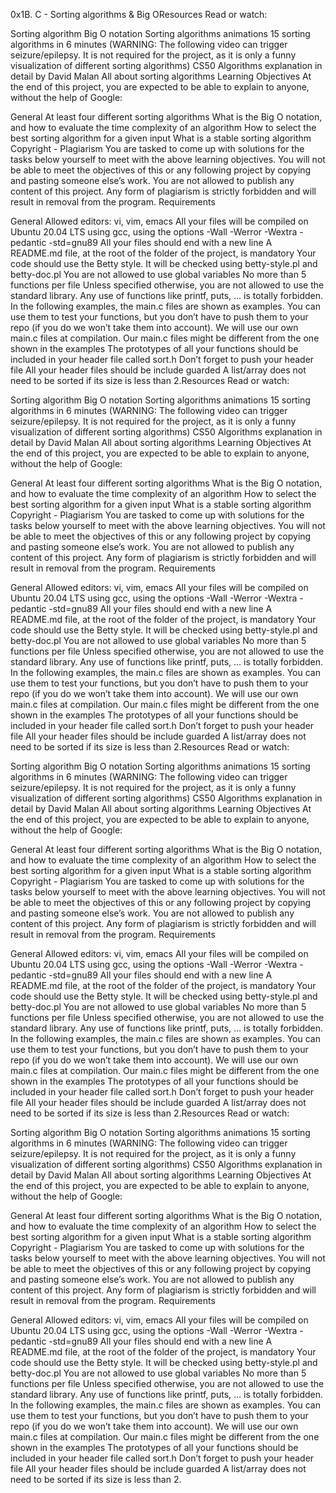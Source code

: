 0x1B. C - Sorting algorithms & Big OResources
Read or watch:

Sorting algorithm
Big O notation
Sorting algorithms animations
15 sorting algorithms in 6 minutes (WARNING: The following video can trigger seizure/epilepsy. It is not required for the project, as it is only a funny visualization of different sorting algorithms)
CS50 Algorithms explanation in detail by David Malan
All about sorting algorithms
Learning Objectives
At the end of this project, you are expected to be able to explain to anyone, without the help of Google:

General
At least four different sorting algorithms
What is the Big O notation, and how to evaluate the time complexity of an algorithm
How to select the best sorting algorithm for a given input
What is a stable sorting algorithm
Copyright - Plagiarism
You are tasked to come up with solutions for the tasks below yourself to meet with the above learning objectives.
You will not be able to meet the objectives of this or any following project by copying and pasting someone else’s work.
You are not allowed to publish any content of this project.
Any form of plagiarism is strictly forbidden and will result in removal from the program.
Requirements

General
Allowed editors: vi, vim, emacs
All your files will be compiled on Ubuntu 20.04 LTS using gcc, using the options -Wall -Werror -Wextra -pedantic -std=gnu89
All your files should end with a new line
A README.md file, at the root of the folder of the project, is mandatory
Your code should use the Betty style. It will be checked using betty-style.pl and betty-doc.pl
You are not allowed to use global variables
No more than 5 functions per file
Unless specified otherwise, you are not allowed to use the standard library. Any use of functions like printf, puts, … is totally forbidden.
In the following examples, the main.c files are shown as examples. You can use them to test your functions, but you don’t have to push them to your repo (if you do we won’t take them into account). We will use our own main.c files at compilation. Our main.c files might be different from the one shown in the examples
The prototypes of all your functions should be included in your header file called sort.h
Don’t forget to push your header file
All your header files should be include guarded
A list/array does not need to be sorted if its size is less than 2.Resources
Read or watch:

Sorting algorithm
Big O notation
Sorting algorithms animations
15 sorting algorithms in 6 minutes (WARNING: The following video can trigger seizure/epilepsy. It is not required for the project, as it is only a funny visualization of different sorting algorithms)
CS50 Algorithms explanation in detail by David Malan
All about sorting algorithms
Learning Objectives
At the end of this project, you are expected to be able to explain to anyone, without the help of Google:

General
At least four different sorting algorithms
What is the Big O notation, and how to evaluate the time complexity of an algorithm
How to select the best sorting algorithm for a given input
What is a stable sorting algorithm
Copyright - Plagiarism
You are tasked to come up with solutions for the tasks below yourself to meet with the above learning objectives.
You will not be able to meet the objectives of this or any following project by copying and pasting someone else’s work.
You are not allowed to publish any content of this project.
Any form of plagiarism is strictly forbidden and will result in removal from the program.
Requirements

General
Allowed editors: vi, vim, emacs
All your files will be compiled on Ubuntu 20.04 LTS using gcc, using the options -Wall -Werror -Wextra -pedantic -std=gnu89
All your files should end with a new line
A README.md file, at the root of the folder of the project, is mandatory
Your code should use the Betty style. It will be checked using betty-style.pl and betty-doc.pl
You are not allowed to use global variables
No more than 5 functions per file
Unless specified otherwise, you are not allowed to use the standard library. Any use of functions like printf, puts, … is totally forbidden.
In the following examples, the main.c files are shown as examples. You can use them to test your functions, but you don’t have to push them to your repo (if you do we won’t take them into account). We will use our own main.c files at compilation. Our main.c files might be different from the one shown in the examples
The prototypes of all your functions should be included in your header file called sort.h
Don’t forget to push your header file
All your header files should be include guarded
A list/array does not need to be sorted if its size is less than 2.Resources
Read or watch:

Sorting algorithm
Big O notation
Sorting algorithms animations
15 sorting algorithms in 6 minutes (WARNING: The following video can trigger seizure/epilepsy. It is not required for the project, as it is only a funny visualization of different sorting algorithms)
CS50 Algorithms explanation in detail by David Malan
All about sorting algorithms
Learning Objectives
At the end of this project, you are expected to be able to explain to anyone, without the help of Google:

General
At least four different sorting algorithms
What is the Big O notation, and how to evaluate the time complexity of an algorithm
How to select the best sorting algorithm for a given input
What is a stable sorting algorithm
Copyright - Plagiarism
You are tasked to come up with solutions for the tasks below yourself to meet with the above learning objectives.
You will not be able to meet the objectives of this or any following project by copying and pasting someone else’s work.
You are not allowed to publish any content of this project.
Any form of plagiarism is strictly forbidden and will result in removal from the program.
Requirements

General
Allowed editors: vi, vim, emacs
All your files will be compiled on Ubuntu 20.04 LTS using gcc, using the options -Wall -Werror -Wextra -pedantic -std=gnu89
All your files should end with a new line
A README.md file, at the root of the folder of the project, is mandatory
Your code should use the Betty style. It will be checked using betty-style.pl and betty-doc.pl
You are not allowed to use global variables
No more than 5 functions per file
Unless specified otherwise, you are not allowed to use the standard library. Any use of functions like printf, puts, … is totally forbidden.
In the following examples, the main.c files are shown as examples. You can use them to test your functions, but you don’t have to push them to your repo (if you do we won’t take them into account). We will use our own main.c files at compilation. Our main.c files might be different from the one shown in the examples
The prototypes of all your functions should be included in your header file called sort.h
Don’t forget to push your header file
All your header files should be include guarded
A list/array does not need to be sorted if its size is less than 2.Resources
Read or watch:

Sorting algorithm
Big O notation
Sorting algorithms animations
15 sorting algorithms in 6 minutes (WARNING: The following video can trigger seizure/epilepsy. It is not required for the project, as it is only a funny visualization of different sorting algorithms)
CS50 Algorithms explanation in detail by David Malan
All about sorting algorithms
Learning Objectives
At the end of this project, you are expected to be able to explain to anyone, without the help of Google:

General
At least four different sorting algorithms
What is the Big O notation, and how to evaluate the time complexity of an algorithm
How to select the best sorting algorithm for a given input
What is a stable sorting algorithm
Copyright - Plagiarism
You are tasked to come up with solutions for the tasks below yourself to meet with the above learning objectives.
You will not be able to meet the objectives of this or any following project by copying and pasting someone else’s work.
You are not allowed to publish any content of this project.
Any form of plagiarism is strictly forbidden and will result in removal from the program.
Requirements

General
Allowed editors: vi, vim, emacs
All your files will be compiled on Ubuntu 20.04 LTS using gcc, using the options -Wall -Werror -Wextra -pedantic -std=gnu89
All your files should end with a new line
A README.md file, at the root of the folder of the project, is mandatory
Your code should use the Betty style. It will be checked using betty-style.pl and betty-doc.pl
You are not allowed to use global variables
No more than 5 functions per file
Unless specified otherwise, you are not allowed to use the standard library. Any use of functions like printf, puts, … is totally forbidden.
In the following examples, the main.c files are shown as examples. You can use them to test your functions, but you don’t have to push them to your repo (if you do we won’t take them into account). We will use our own main.c files at compilation. Our main.c files might be different from the one shown in the examples
The prototypes of all your functions should be included in your header file called sort.h
Don’t forget to push your header file
All your header files should be include guarded
A list/array does not need to be sorted if its size is less than 2.
